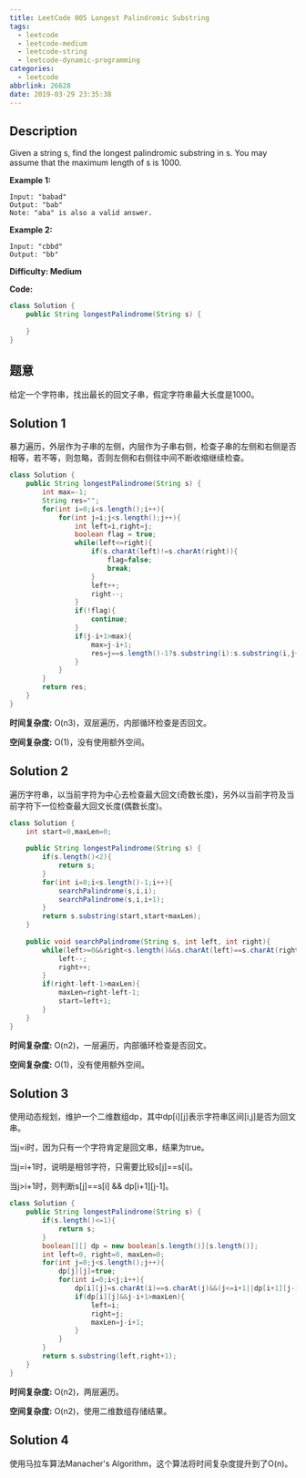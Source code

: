```yaml
---
title: LeetCode 005 Longest Palindromic Substring
tags:
  - leetcode
  - leetcode-medium
  - leetcode-string
  - leetcode-dynamic-programming
categories:
  - leetcode
abbrlink: 26628
date: 2019-03-29 23:35:38
---
```


## Description

Given a string s, find the longest palindromic substring in s. You may assume that the maximum length of s is 1000.

**Example 1:**

```
Input: "babad"
Output: "bab"
Note: "aba" is also a valid answer.
```

**Example 2:**

```
Input: "cbbd"
Output: "bb"
```

**Difficulty: Medium**

**Code:**

```java
class Solution {
    public String longestPalindrome(String s) {
        
    }
}
```

## 题意

给定一个字符串，找出最长的回文子串，假定字符串最大长度是1000。

<!-- more -->

## Solution 1

暴力遍历，外层作为子串的左侧，内层作为子串右侧，检查子串的左侧和右侧是否相等，若不等，则忽略，否则左侧和右侧往中间不断收缩继续检查。

```java
class Solution {
    public String longestPalindrome(String s) {
        int max=-1;
        String res="";
        for(int i=0;i<s.length();i++){
            for(int j=i;j<s.length();j++){
                int left=i,right=j;
                boolean flag = true;
                while(left<=right){
                    if(s.charAt(left)!=s.charAt(right)){
                        flag=false;
                        break;
                    }
                    left++;
                    right--;
                }
                if(!flag){
                    continue;
                }
                if(j-i+1>max){
                    max=j-i+1;
                    res=j==s.length()-1?s.substring(i):s.substring(i,j+1); 
                }
            }
        }
        return res;
    }
}
```

**时间复杂度:** O(n3)，双层遍历，内部循环检查是否回文。

**空间复杂度:** O(1)，没有使用额外空间。

## Solution 2

遍历字符串，以当前字符为中心去检查最大回文(奇数长度)，另外以当前字符及当前字符下一位检查最大回文长度(偶数长度)。

```java
class Solution {
    int start=0,maxLen=0;
    
    public String longestPalindrome(String s) {
        if(s.length()<2){
            return s;
        }
        for(int i=0;i<s.length()-1;i++){
            searchPalindrome(s,i,i);
            searchPalindrome(s,i,i+1);
        }
        return s.substring(start,start+maxLen);
    }
    
    public void searchPalindrome(String s, int left, int right){
        while(left>=0&&right<s.length()&&s.charAt(left)==s.charAt(right)){
            left--;
            right++;
        }
        if(right-left-1>maxLen){
            maxLen=right-left-1;
            start=left+1;
        }
    }
}
```

**时间复杂度:** O(n2)，一层遍历，内部循环检查是否回文。

**空间复杂度:** O(1)，没有使用额外空间。

## Solution 3

使用动态规划，维护一个二维数组dp，其中dp[i][j]表示字符串区间[i,j]是否为回文串。

当j=i时，因为只有一个字符肯定是回文串，结果为true。

当j=i+1时，说明是相邻字符，只需要比较s[j]==s[i]。

当j>i+1时，则判断s[j]==s[i] && dp[i+1][j-1]。

```java
class Solution {
    public String longestPalindrome(String s) {
        if(s.length()<=1){
            return s;
        }
        boolean[][] dp = new boolean[s.length()][s.length()];
        int left=0, right=0, maxLen=0;
        for(int j=0;j<s.length();j++){
            dp[j][j]=true;
            for(int i=0;i<j;i++){
                dp[i][j]=s.charAt(i)==s.charAt(j)&&(j<=i+1||dp[i+1][j-1]);
                if(dp[i][j]&&j-i+1>maxLen){
                    left=i;
                    right=j;
                    maxLen=j-i+1;
                }
            }
        }
        return s.substring(left,right+1);
    }
}
```

**时间复杂度:** O(n2)，两层遍历。

**空间复杂度:** O(n2)，使用二维数组存储结果。

## Solution 4

使用马拉车算法Manacher's Algorithm，这个算法将时间复杂度提升到了O(n)。

